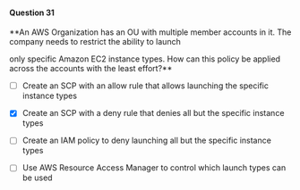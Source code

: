 #### Question  31


**An AWS Organization has an OU with multiple member accounts in it. The company needs to restrict the ability to launch

only specific Amazon EC2 instance types. How can this policy be applied across the accounts with the least effort?**


- [ ] Create an SCP with an allow rule that allows launching the specific instance types


- [x] Create an SCP with a deny rule that denies all but the specific instance types


- [ ] Create an IAM policy to deny launching all but the specific instance types


- [ ] Use AWS Resource Access Manager to control which launch types can be used

